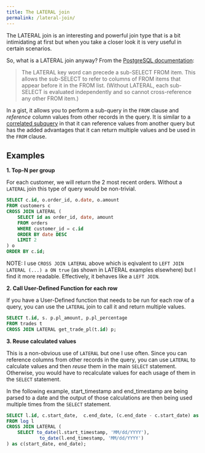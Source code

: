```yaml
---
title: The LATERAL join
permalink: /lateral-join/
---
```


The LATERAL join is an interesting and powerful join type that is a bit intimidating at first but when you take a closer look it is very useful in certain scenarios.

So, what is a LATERAL join anyway? From the [PostgreSQL documentation](https://www.postgresql.org/docs/9.3/static/sql-select.html#SQL-FROM):

> The LATERAL key word can precede a sub-SELECT FROM item. This allows the sub-SELECT to refer to columns of FROM items that appear before it in the FROM list. (Without LATERAL, each sub-SELECT is evaluated independently and so cannot cross-reference any other FROM item.)

In a gist, it allows you to perform a sub-query in the `FROM` clause and _reference_ column values from other records in the query. It is similar to a [correlated subquery](https://en.wikipedia.org/wiki/Correlated_subquery) in that it can reference values from another query but has the added advantages that it can return multiple values and be used in the `FROM` clause.

## Examples

**1. Top-N per group**

For each customer, we will return the 2 most recent orders. Without a `LATERAL` join this type of query would be non-trivial.

```sql
SELECT c.id, o.order_id, o.date, o.amount
FROM customers c
CROSS JOIN LATERAL (
    SELECT id as order_id, date, amount
    FROM orders
    WHERE customer_id = c.id
    ORDER BY date DESC
    LIMIT 2
) o
ORDER BY c.id;
```

NOTE: I use `CROSS JOIN LATERAL` above which is eqivalent to `LEFT JOIN LATERAL (...) a ON true` (as shown in LATERAL examples elsewhere) but I find it more readable. Effectively, it behaves like a `LEFT JOIN`.

**2. Call User-Defined Function for each row**

If you have a User-Defined function that needs to be run for each row of a query, you can use the `LATERAL` join to call it and return multiple values.

```sql
SELECT t.id, s. p.pl_amount, p.pl_percentage
FROM trades t
CROSS JOIN LATERAL get_trade_pl(t.id) p;
```

**3. Reuse calculated values**

This is a non-obvious use of `LATERAL` but one I use often. Since you can reference columns from other records in the query, you can use `LATERAL` to calculate values and then _reuse_ them in the main `SELECT` statement. Otherwise, you would have to recalculate values for each usage of them in the `SELECT` statement.

In the following example, start_timestamp and end_timestamp are being parsed to a date and the output of those calculations are then being used multiple times from the `SELECT` statement.

```sql
SELECT l.id, c.start_date,  c.end_date, (c.end_date - c.start_date) as days_diff
FROM log l
CROSS JOIN LATERAL (
    SELECT to_date(l.start_timestamp, 'MM/dd/YYYY'),
            to_date(l.end_timestamp, 'MM/dd/YYYY')
) as c(start_date, end_date);
```
